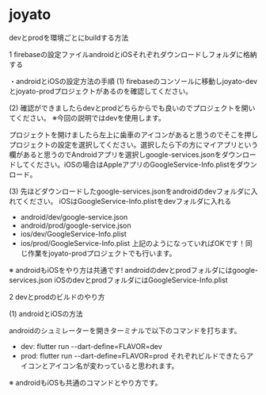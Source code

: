 # joyato
devとprodを環境ごとにbuildする方法

1 firebaseの設定ファイルandroidとiOSそれぞれダウンロードしフォルダに格納する

・androidとiOSの設定方法の手順
(1) firebaseのコンソールに移動しjoyato-devとjoyato-prodプロジェクトがあるのを確認してください。

(2) 確認ができましたらdevとprodどちらからでも良いのでプロジェクトを開いてください。
※今回の説明ではdevを使用します。

プロジェクトを開けましたら左上に歯車のアイコンがあると思うのでそこを押しプロジェクトの設定を選択してください。選択したら下の方にマイアプリという欄があると思うのでAndroidアプリを選択しgoogle-services.jsonをダウンロードしてください。iOSの場合はAppleアプリのGoogleService-Info.plistをダウンロード。

(3) 先ほどダウンロードしたgoogle-services.jsonをandroidのdevフォルダに入れてください。
iOSはGoogleService-Info.plistをdevフォルダに入れる

- android/dev/google-service.json
- android/prod/google-service.json
- ios/dev/GoogleService-Info.plist
- ios/prod/GoogleService-Info.plist
上記のようになっていればOKです！同じ作業をjoyato-prodプロジェクトでも行います。

※ androidもiOSをやり方は共通です!
androidのdevとprodフォルダにはgoogle-services.json
iOSのdevとprodフォルダにはGoogleService-Info.plist


2 devとprodのビルドのやり方

(1) androidとiOSの方法

androidのシュミレーターを開きターミナルで以下のコマンドを打ちます。
- dev: flutter run --dart-define=FLAVOR=dev
- prod: flutter run --dart-define=FLAVOR=prod
それぞれビルドできたらアイコンとアイコン名が変わっていると思われます。

※ androidもiOSも共通のコマンドとやり方です。






